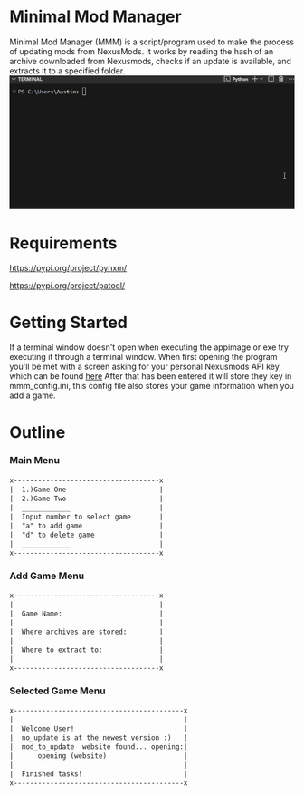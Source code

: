 
# Minimal Mod Manager 

Minimal Mod Manager (MMM) is a script/program used to make the process of updating mods from NexusMods. It works by reading the hash of an archive downloaded from Nexusmods, checks if an update is available, and extracts it to a specified folder.  
![Example](https://github.com/Austin12325/mmm/blob/main/docs/example.gif)

# Requirements 
https://pypi.org/project/pynxm/

https://pypi.org/project/patool/

# Getting Started

If a terminal window doesn't open when executing the appimage or exe try executing it through a terminal window. 
When first opening the program you'll be met with a screen asking for your personal Nexusmods API key, which can be found [here](https://next.nexusmods.com/settings/api-keys) 
After that has been entered it will store they key in mmm_config.ini, this config file also stores your game information when you add a game. 

# Outline 

### Main Menu 
```
x------------------------------------x
|  1.)Game One                       |
|  2.)Game Two                       |
|  ____________                      |
|  Input number to select game       |
|  "a" to add game                   |
|  "d" to delete game                |
|  ____________                      |
x------------------------------------x
```

### Add Game Menu
```
x------------------------------------x
|                                    | 
|  Game Name:                        |
|                                    |
|  Where archives are stored:        |
|                                    |
|  Where to extract to:              |
|                                    |
x------------------------------------x
```

### Selected Game Menu
```
x------------------------------------------x
|                                          | 
|  Welcome User!                           |
|  no_update is at the newest version :)   |
|  mod_to_update  website found... opening:|
|      opening (website)                   |
|                                          |
|  Finished tasks!                         |
x------------------------------------------x
```




  
